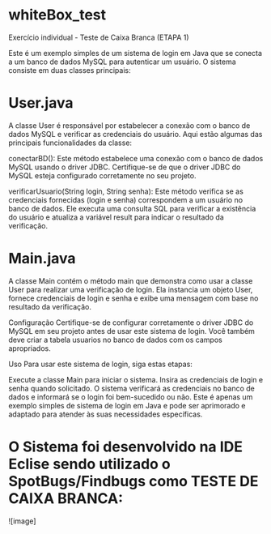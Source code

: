 # whiteBox_test
Exercício individual - Teste de Caixa Branca (ETAPA 1)

Este é um exemplo simples de um sistema de login em Java que se conecta a um banco de dados MySQL para autenticar um usuário. O sistema consiste em duas classes principais:

# User.java
A classe User é responsável por estabelecer a conexão com o banco de dados MySQL e verificar as credenciais do usuário. Aqui estão algumas das principais funcionalidades da classe:

conectarBD(): Este método estabelece uma conexão com o banco de dados MySQL usando o driver JDBC. Certifique-se de que o driver JDBC do MySQL esteja configurado corretamente no seu projeto.

verificarUsuario(String login, String senha): Este método verifica se as credenciais fornecidas (login e senha) correspondem a um usuário no banco de dados. Ele executa uma consulta SQL para verificar a existência do usuário e atualiza a variável result para indicar o resultado da verificação.

# Main.java
A classe Main contém o método main que demonstra como usar a classe User para realizar uma verificação de login. Ela instancia um objeto User, fornece credenciais de login e senha e exibe uma mensagem com base no resultado da verificação.

Configuração
Certifique-se de configurar corretamente o driver JDBC do MySQL em seu projeto antes de usar este sistema de login. Você também deve criar a tabela usuarios no banco de dados com os campos apropriados.

Uso
Para usar este sistema de login, siga estas etapas:

Execute a classe Main para iniciar o sistema.
Insira as credenciais de login e senha quando solicitado.
O sistema verificará as credenciais no banco de dados e informará se o login foi bem-sucedido ou não.
Este é apenas um exemplo simples de sistema de login em Java e pode ser aprimorado e adaptado para atender às suas necessidades específicas.

# O Sistema foi desenvolvido na IDE Eclise sendo utilizado o SpotBugs/Findbugs como TESTE DE CAIXA BRANCA:
![image]
